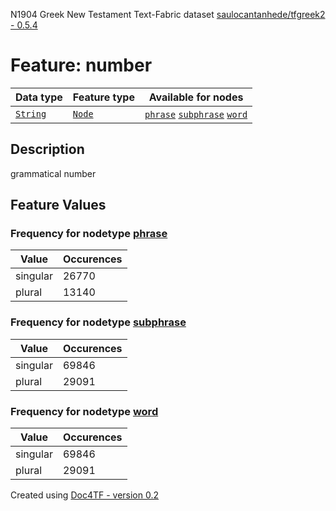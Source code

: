 N1904 Greek New Testament Text-Fabric dataset [saulocantanhede/tfgreek2 - 0.5.4](https://github.com/saulocantanhede/tfgreek2)
# Feature: number
Data type|Feature type|Available for nodes
---|---|---
[`String`](featurebydatatype.md#string)|[`Node`](featurebytype.md#node)| [`phrase`](featurebynodetype.md#phrase)  [`subphrase`](featurebynodetype.md#subphrase)  [`word`](featurebynodetype.md#word) 
## Description
grammatical number
## Feature Values
### Frequency for nodetype [phrase](featurebynodetype.md#phrase)
Value|Occurences
---|---
singular|26770
plural|13140
### Frequency for nodetype [subphrase](featurebynodetype.md#subphrase)
Value|Occurences
---|---
singular|69846
plural|29091
### Frequency for nodetype [word](featurebynodetype.md#word)
Value|Occurences
---|---
singular|69846
plural|29091
 

Created using [Doc4TF - version 0.2](https://github.com/tonyjurg/Doc4TF) 